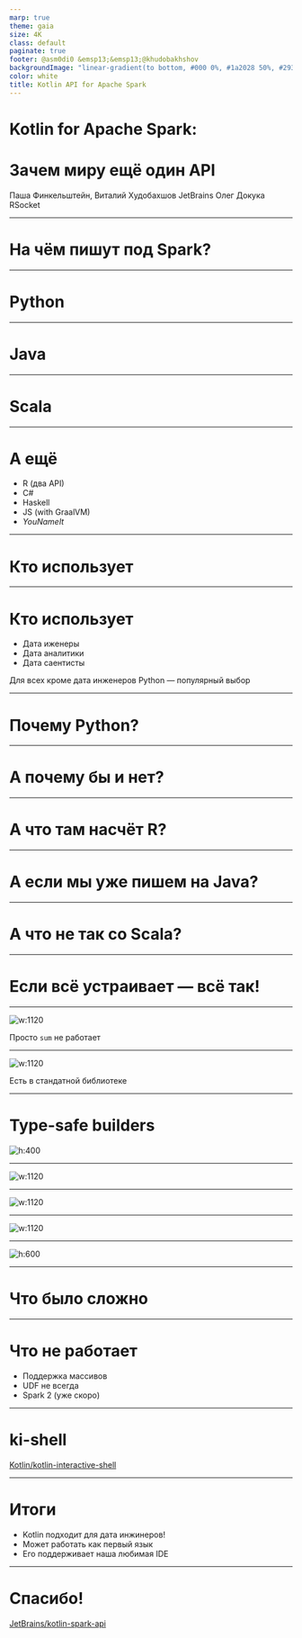```yaml
---
marp: true
theme: gaia
size: 4K
class: default
paginate: true
footer: @asm0di0 &emsp13;&emsp13;@khudobakhshov
backgroundImage: "linear-gradient(to bottom, #000 0%, #1a2028 50%, #293845 100%)"
color: white
title: Kotlin API for Apache Spark
---
```

<!--
_class: lead
_paginate: false
_footer: ""
-->

<style>
footer {
    display: table
}
.hljs-variable { color: lightblue }
.hljs-string { color: lightgreen }
.hljs-params { color: lightpink }
</style>

# Kotlin for Apache Spark:
# Зачем миру ещё один API

Паша Финкельштейн, Виталий Худобахшов
JetBrains
Олег Докука
RSocket

---
<!--
_class: lead
-->

# <!-- fit --> На чём пишут под Spark?

---

<!--
_class: lead
-->

# <!-- fit --> Python

---

<!--
_class: lead
-->

# <!-- fit --> Java

---

<!--
_class: lead
-->

# <!-- fit --> Scala

---

# А ещё

- R (два API)
- C#
- Haskell
- JS (with GraalVM)
- *YouNameIt*

---

<!--
_class: lead
-->

# <!-- fit --> Кто использует

---

# Кто использует

- Дата иженеры
- Дата аналитики
- Дата саентисты


Для всех кроме дата инженеров Python — популярный выбор

---

<!--
_class: lead
-->

# <!-- fit --> Почему Python?

---

<!--
_class: lead
-->

# <!-- fit --> А почему бы и нет?

---

<!--
_class: lead
-->

# <!-- fit --> А что там насчёт R?


---

<!--
_class: lead
-->

# <!-- fit --> А если мы уже пишем на Java?

---

<!--
_class: lead
-->

# <!-- fit --> А что не так со Scala?

---

<!--
_class: lead
-->

# <!-- fit --> Если всё устраивает — всё так!

---
<!--
_class: lead
-->

![w:1120](images/scala_implicit.png)

Просто `sum` не работает

---
<!--
_class: lead
-->

![w:1120](images/kotlin_ext.png)

Есть в стандатной библиотеке

---
<!--
_class: lead
-->
# Type-safe builders
![h:400](images/typesafe.png)

---
<!--
_class: lead
-->

![w:1120](images/types-hier.png)

---

<!--
_class: lead
-->

![w:1120](images/join.png)

---

<!--
_class: lead
-->

![w:1120](images/withspark.png)


---

<!-- _class: lead -->

![h:600](images/withcached.png)

---
<!-- _class: lead -->

# <!-- fit --> Что было сложно

---

# Что не работает

- Поддержка массивов
- UDF не всегда
- Spark 2 (уже скоро)

---

<!-- _class: lead -->

# <!-- fit --> ki-shell

[Kotlin/kotlin-interactive-shell](https://github.com/Kotlin/kotlin-interactive-shell)

---

# Итоги

- Kotlin подходит для дата инжинеров!
- Может работать как первый язык
- Его поддерживает наша любимая IDE

---
<!-- _class: lead -->
# <!-- fit --> Спасибо!

[JetBrains/kotlin-spark-api](https://github.com/JetBrains/kotlin-spark-api)
